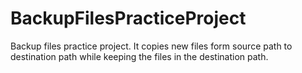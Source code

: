 # BackupFilesPracticeProject
Backup files practice project. It copies new files form source path to destination path while keeping the files in the destination path.
